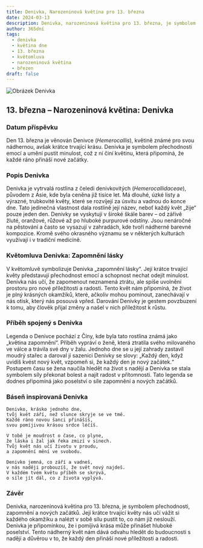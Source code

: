 ```yaml
---
title: Denivka, Narozeninová květina pro 13. března
date: 2024-03-13
description: Denivka, narozeninová květina pro 13. března, je symbolem Zapomnění lásky. Objevte její jedinečný význam, fascinující příběhy a poezii, která oslavuje její krásu.
author: 365dní
tags:
  - denivka
  - květina dne
  - 13. března
  - květomluva
  - narozeninová květina
  - březen
draft: false
---
```


![Obrázek Denivka](https://cdn.pixabay.com/photo/2018/03/20/20/48/nature-3244629_640.jpg#center)


## 13. března – Narozeninová květina: Denivka

### Datum příspěvku

Den 13. března je věnován Denivce (_Hemerocallis_), květině známé pro svou nádhernou, avšak krátce trvající krásu. Denivka je symbolem přechodnosti emocí a umění pustit minulost, což z ní činí květinu, která připomíná, že každé ráno přináší nové začátky.

### Popis Denivka

Denivka je vytrvalá rostlina z čeledi denivkovitých (_Hemerocallidaceae_), původem z Asie, kde byla ceněna již tisíce let. Má dlouhé, úzké listy a výrazné, trubkovité květy, které se rozvíjejí za úsvitu a vadnou do konce dne. Tato jedinečná vlastnost dala rostlině její název, neboť každý květ „žije“ pouze jeden den. Denivky se vyskytují v široké škále barev – od zářivě žluté, oranžové, růžové až po hluboké purpurové odstíny. Jsou nenáročné na pěstování a často se vysazují v zahradách, kde tvoří nádherné barevné kompozice. Kromě svého okrasného významu se v některých kulturách využívají i v tradiční medicíně.

### Květomluva Denivka: Zapomnění lásky

V květomluvě symbolizuje Denivka „zapomnění lásky“. Její krátce trvající květy představují přechodnost emocí a schopnost nechat odejít minulost. Denivka nás učí, že zapomenout neznamená ztrátu, ale spíše uvolnění prostoru pro nové příležitosti a radosti. Tento květ nám připomíná, že život je plný krásných okamžiků, které, ačkoliv mohou pominout, zanechávají v nás otisk, který nás posouvá vpřed. Darování Denivky je gestem povzbuzení k tomu, aby člověk přijal změny a našel v nich příležitost k růstu.

### Příběh spojený s Denivka

Legenda o Denivce pochází z Číny, kde byla tato rostlina známá jako „květina zapomnění“. Příběh vypráví o ženě, která ztratila svého milovaného ve válce a trávila své dny v žalu. Jednoho dne se u její zahrady zastavil moudrý stařec a daroval jí sazenici Denivky se slovy: „Každý den, když uvidíš kvést nový květ, vzpomeň si, že každý den je nový začátek.“ Postupem času se žena naučila hledět na život s nadějí a Denivka se stala symbolem síly překonat bolest a najít radost v přítomnosti. Tato legenda se dodnes připomíná jako poselství o síle zapomnění a nových začátků.

### Báseň inspirovaná Denivka

```
Denivko, krásko jednoho dne,  
tvůj květ září, než slunce skryje se ve tmě.  
Každé ráno novou šanci přinášíš,  
svou pomíjivou krásou srdce léčíš.

V tobě je moudrost o čase, co plyne,  
že láska i žal jak řeka zmizí v sinech.  
Tvůj květ nás učí životu v proudu,  
a zapomnění mění ve svobodu.

Denivko jemná, co září a vadneš,  
v nás naději probouzíš, že svět nový najdeš.  
V každém tvém květu příběh se skrývá,  
o síle jít dál, co z života vyplývá.
```

### Závěr

Denivka, narozeninová květina pro 13. března, je symbolem přechodnosti, zapomnění a nových začátků. Její krátce trvající květy nás učí vážit si každého okamžiku a nalézt v sobě sílu pustit to, co nám již neslouží. Denivka je připomínkou, že i pomíjivá krása může přinášet hluboké poselství. Tento nádherný květ nám dává odvahu hledět do budoucnosti s nadějí a důvěrou v to, že každý den přináší nové příležitosti a radosti.